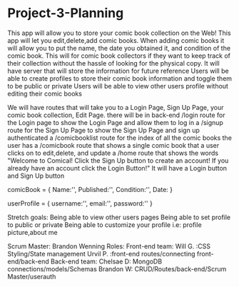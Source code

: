 # Project-3-Planning
This app will allow you to store your comic book collection on the Web!
This app will let you edit,delete,add comic books.
When adding comic books it will allow you to put the name, the date you obtained it, and condition of the comic book.
This will for comic book collectors if they want to keep track of their collection without the hassle of looking for the physical copy.
It will have server that will store the information for future reference
Users will be able to create profiles to store their comic book information and toggle them to be public or private
Users will be able to view other users profile without editing their comic books

We will have routes that will take you to a Login Page, Sign Up Page, your comic book collection, Edit Page.
there will be in back-end /login route for the Login page to show the Login Page and allow them to log in
a /signup route for the Sign Up Page to show the Sign Up Page and sign up authenticated
a /comicbooklist  route for the index of all the comic books the user has
a /comicbook route that shows a single comic book that a user clicks on to edit,delete, and update
a /home route that shows the words "Welcome to Comical! Click the Sign Up button to create an account! If you already have an account click the Login Button!" It will have a Login button and Sign Up button

 comicBook = {
Name:'',
Published:'',
Condition:'',
Date:
}

userProfile = {
username:'',
email:'',
password:''
}


Stretch goals:
Being able to view other users pages
Being able to set profile to public or private
Being able to customize your profile i.e: profile picture,about me

Scrum Master: Brandon Wenning
Roles:
Front-end team:
Will G. :CSS Styling/State management
Urvil P. :front-end routes/connecting front-end/back-end
Back-end team:
Chelsae D: MongoDB connections/models/Schemas
Brandon W: CRUD/Routes/back-end/Scrum Master/userauth

